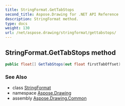 ```yaml
---
title: StringFormat.GetTabStops
second_title: Aspose.Drawing for .NET API Reference
description: StringFormat method. 
type: docs
weight: 130
url: /net/aspose.drawing/stringformat/gettabstops/
---
```

## StringFormat.GetTabStops method

```csharp
public float[] GetTabStops(out float firstTabOffset)
```

### See Also

* class [StringFormat](../)
* namespace [Aspose.Drawing](../../stringformat/)
* assembly [Aspose.Drawing.Common](../../../)


